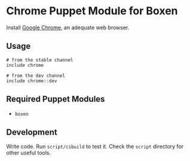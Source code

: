 # Chrome Puppet Module for Boxen

Install [Google Chrome](), an adequate web browser.

## Usage

```puppet
# from the stable channel
include chrome

# from the dev channel
include chrome::dev
```

## Required Puppet Modules

* `boxen`

## Development

Write code. Run `script/cibuild` to test it. Check the `script`
directory for other useful tools.

